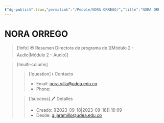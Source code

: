 ```yaml
---
{"dg-publish":true,"permalink":"/People/NORA ORREGO/","title":"NORA ORREGO","updated":"2023-11-20T19:18:36.616-05:00"}
---
```



# NORA ORREGO

> [!info] 🏵️ Resumen
> Directora de programa de [[Módulo 2 - Audio\|Módulo 2 - Audio]]

> [!multi-column]
> 
> > [!question] 📞 Contacto
> > - Email: nora.villa@udea.edu.co 
> > - Phone:  
> 
> > [!success] 🖊️ Detalles
> > - Creado: [[2023-09-18\|2023-09-18]] 10:09
> > - Desde: g.jaramillo@udea.edu.co  
